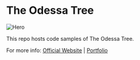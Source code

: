 # The Odessa Tree

![Hero](https://github.com/BenWeiTang/OdessaTree/assets/78770681/ece4a327-7fdc-4ccd-83fd-e857e3fdb3e6)

This repo hosts code samples of The Odessa Tree.

For more info: [Official Website](https://overscoped.webflow.io/) | [Portfolio](https://www.ben-tang.com/work/the-odessa-tree)

